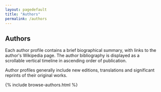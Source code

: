 ```yaml
---
layout: pagedefault
title: "Authors"
permalink: /authors
---
```

<div class="authors">
<div class="page_title"><h2> Authors</h2></div>
Each author profile contains a brief biographical summary, with links to the author's Wikipedia page. The author bibliography is displayed as a scrollable vertical timeline in ascending order of publication.

Author profiles generally include new editions, translations and significant reprints of their original works.


{% include browse-authors.html %}
</div>
